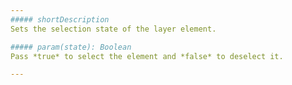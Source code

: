 ```yaml
---
##### shortDescription
Sets the selection state of the layer element.

##### param(state): Boolean
Pass *true* to select the element and *false* to deselect it.

---
```

